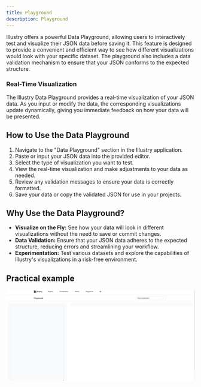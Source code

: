 ```yaml
---
title: Playground
description: Playground
---
```


Illustry offers a powerful Data Playground, allowing users to interactively test and visualize their JSON data before saving it. This feature is designed to provide a convenient and efficient way to see how different visualizations would look with your specific dataset. The playground also includes a data validation mechanism to ensure that your JSON conforms to the expected structure.
### Real-Time Visualization

The Illustry Data Playground provides a real-time visualization of your JSON data. As you input or modify the data, the corresponding visualizations update dynamically, giving you immediate feedback on how your data will be presented.

## How to Use the Data Playground

1. Navigate to the "Data Playground" section in the Illustry application.
2. Paste or input your JSON data into the provided editor.
3. Select the type of visualization you want to test.
4. View the real-time visualization and make adjustments to your data as needed.
5. Review any validation messages to ensure your data is correctly formatted.
6. Save your data or copy the validated JSON for use in your projects.

## Why Use the Data Playground?

- **Visualize on the Fly:** See how your data will look in different visualizations without the need to save or commit changes.
- **Data Validation:** Ensure that your JSON data adheres to the expected structure, reducing errors and streamlining your workflow.
- **Experimentation:** Test various datasets and explore the capabilities of Illustry's visualizations in a risk-free environment.


## Practical example

![Playground](/src/assets/playground.gif)